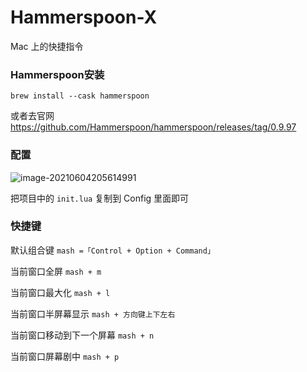 # Hammerspoon-X

Mac 上的快捷指令

### **Hammerspoon安装**

 `brew install --cask hammerspoon`
 
 或者去官网
 https://github.com/Hammerspoon/hammerspoon/releases/tag/0.9.97



### **配置**

![image-20210604205614991](/README.assets/image-20210604205614991.png)



把项目中的 `init.lua` 复制到 Config 里面即可



### **快捷键**

默认组合键 `mash =「Control + Option + Command」`

当前窗口全屏   `mash + m`

当前窗口最大化 `mash + l`

当前窗口半屏幕显示 `mash + 方向键上下左右`

当前窗口移动到下一个屏幕  `mash + n`

当前窗口屏幕剧中 `mash + p`

